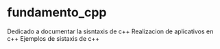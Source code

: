 # fundamento_cpp
Dedicado a documentar la sisntaxis de c++
Realizacion de aplicativos en c++
Ejemplos de sistaxis de c++
